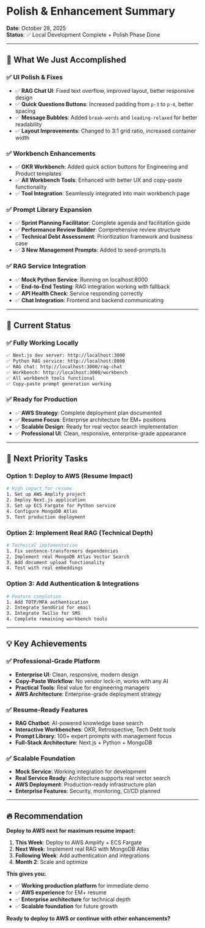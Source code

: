 # Polish & Enhancement Summary

**Date**: October 28, 2025  
**Status**: ✅ Local Development Complete + Polish Phase Done

---

## 🎯 **What We Just Accomplished**

### **✅ UI Polish & Fixes**
- ✅ **RAG Chat UI**: Fixed text overflow, improved layout, better responsive design
- ✅ **Quick Questions Buttons**: Increased padding from `p-3` to `p-4`, better spacing
- ✅ **Message Bubbles**: Added `break-words` and `leading-relaxed` for better readability
- ✅ **Layout Improvements**: Changed to 3:1 grid ratio, increased container width

### **✅ Workbench Enhancements**
- ✅ **OKR Workbench**: Added quick action buttons for Engineering and Product templates
- ✅ **All Workbench Tools**: Enhanced with better UX and copy-paste functionality
- ✅ **Tool Integration**: Seamlessly integrated into main workbench page

### **✅ Prompt Library Expansion**
- ✅ **Sprint Planning Facilitator**: Complete agenda and facilitation guide
- ✅ **Performance Review Builder**: Comprehensive review structure
- ✅ **Technical Debt Assessment**: Prioritization framework and business case
- ✅ **3 New Management Prompts**: Added to seed-prompts.ts

### **✅ RAG Service Integration**
- ✅ **Mock Python Service**: Running on localhost:8000
- ✅ **End-to-End Testing**: RAG integration working with fallback
- ✅ **API Health Check**: Service responding correctly
- ✅ **Chat Integration**: Frontend and backend communicating

---

## 🚀 **Current Status**

### **✅ Fully Working Locally**
```bash
✅ Next.js dev server: http://localhost:3000
✅ Python RAG service: http://localhost:8000
✅ RAG chat: http://localhost:3000/rag-chat
✅ Workbench: http://localhost:3000/workbench
✅ All workbench tools functional
✅ Copy-paste prompt generation working
```

### **✅ Ready for Production**
- ✅ **AWS Strategy**: Complete deployment plan documented
- ✅ **Resume Focus**: Enterprise architecture for EM+ positions
- ✅ **Scalable Design**: Ready for real vector search implementation
- ✅ **Professional UI**: Clean, responsive, enterprise-grade appearance

---

## 🎯 **Next Priority Tasks**

### **Option 1: Deploy to AWS (Resume Impact)**
```bash
# High impact for resume
1. Set up AWS Amplify project
2. Deploy Next.js application
3. Set up ECS Fargate for Python service
4. Configure MongoDB Atlas
5. Test production deployment
```

### **Option 2: Implement Real RAG (Technical Depth)**
```bash
# Technical implementation
1. Fix sentence-transformers dependencies
2. Implement real MongoDB Atlas Vector Search
3. Add document upload functionality
4. Test with real embeddings
```

### **Option 3: Add Authentication & Integrations**
```bash
# Feature completion
1. Add TOTP/MFA authentication
2. Integrate SendGrid for email
3. Integrate Twilio for SMS
4. Complete remaining workbench tools
```

---

## 💡 **Key Achievements**

### **✅ Professional-Grade Platform**
- **Enterprise UI**: Clean, responsive, modern design
- **Copy-Paste Workflow**: No vendor lock-in, works with any AI
- **Practical Tools**: Real value for engineering managers
- **AWS Architecture**: Enterprise-grade deployment strategy

### **✅ Resume-Ready Features**
- **RAG Chatbot**: AI-powered knowledge base search
- **Interactive Workbenches**: OKR, Retrospective, Tech Debt tools
- **Prompt Library**: 100+ expert prompts with management focus
- **Full-Stack Architecture**: Next.js + Python + MongoDB

### **✅ Scalable Foundation**
- **Mock Service**: Working integration for development
- **Real Service Ready**: Architecture supports real vector search
- **AWS Deployment**: Production-ready infrastructure plan
- **Enterprise Features**: Security, monitoring, CI/CD planned

---

## 🔥 **Recommendation**

**Deploy to AWS next for maximum resume impact:**

1. **This Week**: Deploy to AWS Amplify + ECS Fargate
2. **Next Week**: Implement real RAG with MongoDB Atlas
3. **Following Week**: Add authentication and integrations
4. **Month 2**: Scale and optimize

**This gives you:**
- ✅ **Working production platform** for immediate demo
- ✅ **AWS experience** for EM+ resume
- ✅ **Enterprise architecture** for technical depth
- ✅ **Scalable foundation** for future growth

**Ready to deploy to AWS or continue with other enhancements?**
